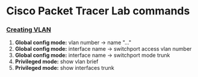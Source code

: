<h1>Cisco Packet Tracer Lab commands</h1>

<h3><b><u>Creating VLAN</u></b></h3>
<p>
    <ol>
        <li>
            <b>Global config mode:</b> vlan number -> name "..."
        </li> 
        <li>
            <b>Global config mode:</b> interface name -> switchport access vlan number
        </li>
        <li>
            <b>Global config mode:</b> interface name -> switchport mode trunk
        </li>
        <li>
           <b>Privileged mode:</b> show vlan brief
        </li>
        <li>
           <b>Privileged mode:</b> show interfaces trunk
        </li>
    </ol>
</p>

